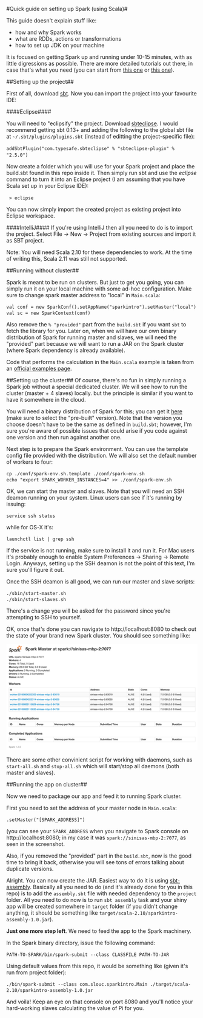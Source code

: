 #Quick guide on setting up Spark (using Scala)#

This guide doesn't explain stuff like:
- how and why Spark works
- what are RDDs, actions or transformations
- how to set up JDK on your machine

It is focused on getting Spark up and running under 10-15 minutes, with as little digressions as possible. There are more detailed tutorials out there, in case that's what you need (you can start from [this one](https://github.com/mbonaci/mbo-spark) or [this one](https://github.com/deanwampler/spark-scala-tutorial)).

##Setting up the project##

First of all, download [sbt](https://github.com/sbt/sbt). Now you can import the project into your favourite IDE:

####Eclipse####

You will need to "eclipsify" the project. Download [sbteclipse](https://github.com/typesafehub/sbteclipse). I would recommend getting sbt 0.13+ and adding the following to the global sbt file at `~/.sbt/plugins/plugins.sbt` (instead of editting the project-specific file): 

`addSbtPlugin("com.typesafe.sbteclipse" % "sbteclipse-plugin" % "2.5.0")`

Now create a folder which you will use for your Spark project and place the build.sbt found in this repo inside it. Then simply run sbt and use the *eclipse* command to turn it into an Eclipse project (I am assuming that you have Scala set up in your Eclipse IDE):

` > eclipse`

You can now simply import the created project as existing project into Eclipse workspace.

####IntelliJ####
If you're using IntelliJ then all you need to do is to import the project. Select File -> New -> Project from existing sources and import it as SBT project.

Note: You will need Scala 2.10 for these dependencies to work. At the time of writing this, Scala 2.11 was still not supported.

##Running without cluster##

Spark is meant to be run on clusters. But just to get you going, you can simply run it on your local machine with some ad-hoc configuration. Make sure to change spark master address to "local" in `Main.scala`:  

    val conf = new SparkConf().setAppName("sparkintro").setMaster("local")
    val sc = new SparkContext(conf)

Also remove the `% "provided"` part from the `build.sbt` if you want `sbt` to fetch the library for you. Later on, when we will have our own binary distribution of Spark for running master and slaves, we will need the "provided" part because we will want to run a JAR on the Spark cluster (where Spark dependency is already available).

Code that performs the calculation in the `Main.scala` example is taken from an [official examples page](https://spark.apache.org/examples.html).

##Setting up the cluster##
Of course, there's no fun in simply running a Spark job without a special dedicated cluster. We will see how to run the cluster (master + 4 slaves) locally. but the principle is similar if you want to have it somewhere in the cloud. 

You will need a binary distribution of Spark for this; you can get it [here](http://spark.apache.org/downloads.html) (make sure to select the "pre-built" version). Note that the version you choose doesn't have to be the same as defined in `build.sbt`; however, I'm sure you're aware of possible issues that could arise if you code against one version and then run against another one. 
  
Next step is to prepare the Spark environment. You can use the template config file provided with the distribution. We will also set the default number of workers to four:

    cp ./conf/spark-env.sh.template ./conf/spark-env.sh 
    echo "export SPARK_WORKER_INSTANCES=4" >> ./conf/spark-env.sh
  
OK, we can start the master and slaves. Note that you will need an SSH deamon running on your system. Linux users can see if it's running by issuing:

    service ssh status
    
while for OS-X it's:

    launchctl list | grep ssh
    
If the service is not running, make sure to install it and run it. For Mac users it's probably enough to enable System Preferences -> Sharing -> Remote Login. Anyways, setting up the SSH deamon is not the point of this text, I'm sure you'll figure it out.

Once the SSH deamon is all good, we can run our master and slave scripts:

    ./sbin/start-master.sh
    ./sbin/start-slaves.sh
    
There's a change you will be asked for the password since you're attempting to SSH to yourself. 

OK, once that's done you can navigate to http://localhost:8080 to check out the state of your brand new Spark cluster. You should see something like:

![Screenshot](./images/screenshot.png)

There are some other convinient script for working with daemons, such as `start-all.sh` and `stop-all.sh` which will start/stop all daemons (both master and slaves).

##Running the app on cluster##

Now we need to package our app and feed it to running Spark cluster. 

First you need to set the address of your master node in `Main.scala`: 

    .setMaster("[SPARK_ADDRESS]")
    
(you can see your `SPARK_ADDRESS` when you navigate to Spark console on http://localhost:8080; in my case it was `spark://sinisas-mbp-2:7077`, as seen in the screenshot. 

Also, if you removed the "provided" part in the `build.sbt`, now is the good time to bring it back, otherwise you will see tons of errors talking about duplicate versions.

Alright. You can now create the JAR. Easiest way to do it is using [sbt-assembly](https://github.com/sbt/sbt-assembly). Basically all you need to do (and it's already done for you in this repo) is to add the `assembly.sbt` file with needed dependency to the `project` folder. All you need to do now is to run `sbt assembly` task and your shiny app will be created somewhere in `target` folder (if you didn't change anything, it should be something like `target/scala-2.10/sparkintro-assembly-1.0.jar`).

**Just one more step left**. We need to feed the app to the Spark machinery.

In the Spark binary directory, issue the following command:

    PATH-TO-SPARK/bin/spark-submit --class CLASSFILE PATH-TO-JAR
    
Using default values from this repo, it would be something like (given it's run from project folder):

    ./bin/spark-submit --class com.slouc.sparkintro.Main ./target/scala-2.10/sparkintro-assembly-1.0.jar 

And voila! Keep an eye on that console on port 8080 and you'll notice your hard-working slaves calculating the value of Pi for you.


